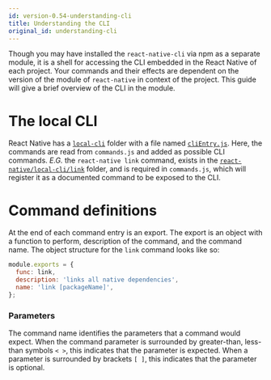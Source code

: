 ```yaml
---
id: version-0.54-understanding-cli
title: Understanding the CLI
original_id: understanding-cli
---
```


Though you may have installed the `react-native-cli` via npm as a separate module, it is a shell for accessing the CLI embedded in the React Native of each project. Your commands and their effects are dependent on the version of the module of `react-native` in context of the project. This guide will give a brief overview of the CLI in the module.

# The local CLI

React Native has a [`local-cli`](https://github.com/facebook/react-native/tree/master/local-cli) folder with a file named [`cliEntry.js`](https://github.com/facebook/react-native/blob/master/local-cli/cliEntry.js). Here, the commands are read from `commands.js` and added as possible CLI commands. _E.G._ the `react-native link` command, exists in the [`react-native/local-cli/link`](https://github.com/facebook/react-native/blob/master/local-cli/link/) folder, and is required in `commands.js`, which will register it as a documented command to be exposed to the CLI.

# Command definitions

At the end of each command entry is an export. The export is an object with a function to perform, description of the command, and the command name. The object structure for the `link` command looks like so:

```javascript
module.exports = {
  func: link,
  description: 'links all native dependencies',
  name: 'link [packageName]',
};
```

### Parameters

The command name identifies the parameters that a command would expect. When the command parameter is surrounded by greater-than, less-than symbols `< >`, this indicates that the parameter is expected. When a parameter is surrounded by brackets `[ ]`, this indicates that the parameter is optional.
